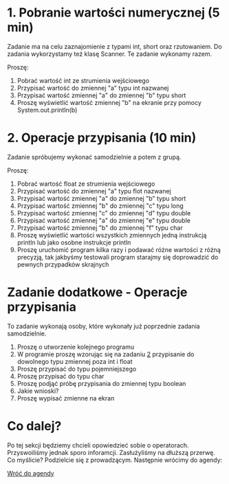 # 1. Pobranie wartości numerycznej (5 min)

Zadanie ma na celu zaznajomienie z typami int, short oraz rzutowaniem.
Do zadania wykorzystamy też klasę Scanner. Te zadanie wykonamy razem.

Proszę:
1. Pobrać wartość int ze strumienia wejściowego
2. Przypisać wartość do zmiennej "a" typu int nazwanej
3. Przypisać wartość zmiennej "a" do zmiennej "b" typu short
4. Proszę wyświetlić wartość zmiennej "b" na ekranie przy pomocy
   System.out.println(b)


# 2. Operacje przypisania (10 min)

Zadanie spróbujemy wykonać samodzielnie a potem z grupą.

Proszę:
1. Pobrać wartość float ze strumienia wejściowego
2. Przypisać wartość do zmiennej "a" typu flot nazwanej
3. Przypisać wartość zmiennej "a" do zmiennej "b" typu short
4. Przypisać wartość zmiennej "b" do zmiennej "c" typu long
5. Przypisać wartość zmiennej "c" do zmiennej "d" typu double
6. Przypisać wartość zmiennej "a" do zmiennej "e" typu double
7. Przypisać wartość zmiennej "b" do zmiennej "f" typu char
8. Proszę wyświetlić wartości wszystkich zmiennych jedną instrukcją
   println lub jako osobne instrukcje println
9. Proszę uruchomić program kilka razy i podawać różne wartości z różną
   precyzją, tak jakbyśmy testowali program starajmy się doprowadzić do
   pewnych przypadków skrajnych

# Zadanie dodatkowe - Operacje przypisania

To zadanie wykonają osoby, które wykonały już poprzednie zadania
samodzielnie.
1. Proszę o utworzenie kolejnego programu
2. W programie proszę wzorując się na zadaniu
   [2](#2-operacje-przypisania-10-min) przypisanie do dowolnego typu
   zmiennej poza int i float
3. Proszę przypisać do typu pojemniejszego
4. Proszę przypisać do typu char
5. Proszę podjąć próbę przypisania do zmiennej typu boolean
6. Jakie wnioski?
7. Proszę wypisać zmienne na ekran

# Co dalej?

Po tej sekcji będziemy chcieli opowiedzieć sobie o operatorach.
Przyswoiliśmy jednak sporo inforamcji. Zasłużyliśmy na dłuższą przerwę.
Co myślicie? Podzielcie się z prowadzącym. Następnie wrócimy do agendy:

[Wróć do agendy](../README.md)

